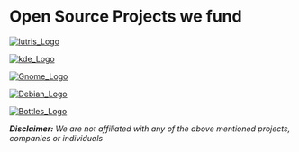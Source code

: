 # Open Source Projects we fund

[![lutris_Logo](https://github.com/HORN-Originals/.github/assets/73217346/ef83cf09-2458-4424-a8b3-3fdb062f163a)](https://lutris.net/)

[![kde_Logo](https://github.com/HORN-Originals/.github/assets/73217346/9addb8ac-20f4-4f57-ad42-9562652f10b9)](https://kde.org/)

[![Gnome_Logo](https://github.com/HORN-Originals/.github/assets/73217346/09ee6c06-f291-432e-9a6b-6cc0e3c10672)](https://www.gnome.org/)

[![Debian_Logo](https://github.com/HORN-Originals/.github/assets/73217346/dbbbd056-f126-4316-a0a2-a5e606c08cf5)](https://www.debian.org/)

[![Bottles_Logo](https://github.com/HORN-Originals/.github/assets/73217346/b186226a-b8a9-4bcf-8999-74e2e32e8d51)](https://usebottles.com/)

_**Disclaimer:** We are not affiliated with any of the above mentioned projects, companies or individuals_

<!--

**Here are some ideas to get you started:**

🙋‍♀️ A short introduction - what is your organization all about?
🌈 Contribution guidelines - how can the community get involved?
👩‍💻 Useful resources - where can the community find your docs? Is there anything else the community should know?
🍿 Fun facts - what does your team eat for breakfast?
🧙 Remember, you can do mighty things with the power of [Markdown](https://docs.github.com/github/writing-on-github/getting-started-with-writing-and-formatting-on-github/basic-writing-and-formatting-syntax)
-->

